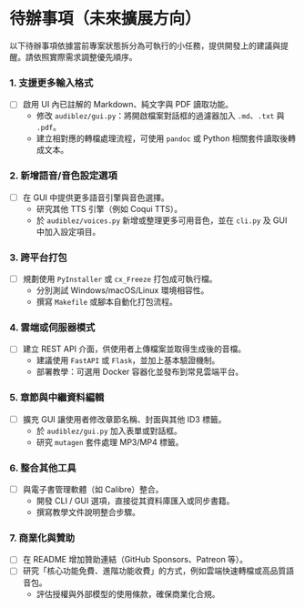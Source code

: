 待辦事項（未來擴展方向）
============================

以下待辦事項依據當前專案狀態拆分為可執行的小任務，提供開發上的建議與提醒。請依照實際需求調整優先順序。

### 1. 支援更多輸入格式
- [ ] 啟用 UI 內已註解的 Markdown、純文字與 PDF 讀取功能。
  - 修改 `audiblez/gui.py`：將開啟檔案對話框的過濾器加入 `.md`、`.txt` 與 `.pdf`。
  - 建立相對應的轉檔處理流程，可使用 `pandoc` 或 Python 相關套件讀取後轉成文本。

### 2. 新增語音/音色設定選項
- [ ] 在 GUI 中提供更多語音引擎與音色選擇。
  - 研究其他 TTS 引擎（例如 Coqui TTS）。
  - 於 `audiblez/voices.py` 新增或整理更多可用音色，並在 `cli.py` 及 GUI 中加入設定項目。

### 3. 跨平台打包
- [ ] 規劃使用 `PyInstaller` 或 `cx_Freeze` 打包成可執行檔。
  - 分別測試 Windows/macOS/Linux 環境相容性。
  - 撰寫 `Makefile` 或腳本自動化打包流程。

### 4. 雲端或伺服器模式
- [ ] 建立 REST API 介面，供使用者上傳檔案並取得生成後的音檔。
  - 建議使用 `FastAPI` 或 `Flask`，並加上基本驗證機制。
  - 部署教學：可選用 Docker 容器化並發布到常見雲端平台。

### 5. 章節與中繼資料編輯
- [ ] 擴充 GUI 讓使用者修改章節名稱、封面與其他 ID3 標籤。
  - 於 `audiblez/gui.py` 加入表單或對話框。
  - 研究 `mutagen` 套件處理 MP3/MP4 標籤。

### 6. 整合其他工具
- [ ] 與電子書管理軟體（如 Calibre）整合。
  - 開發 CLI / GUI 選項，直接從其資料庫匯入或同步書籍。
  - 撰寫教學文件說明整合步驟。

### 7. 商業化與贊助
- [ ] 在 README 增加贊助連結（GitHub Sponsors、Patreon 等）。
- [ ] 研究「核心功能免費、進階功能收費」的方式，例如雲端快速轉檔或高品質語音包。
  - 評估授權與外部模型的使用條款，確保商業化合規。


